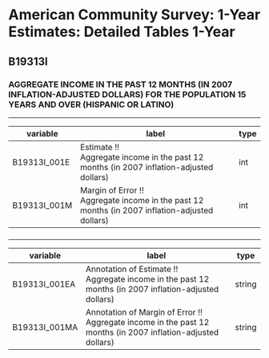 # American Community Survey: 1-Year Estimates: Detailed Tables 1-Year

## B19313I

### AGGREGATE INCOME IN THE PAST 12 MONTHS (IN 2007 INFLATION-ADJUSTED DOLLARS) FOR THE POPULATION 15 YEARS AND OVER (HISPANIC OR LATINO)

___

| variable | label | type |
| ----- | ----- | ----- |
| B19313I_001E | Estimate !!<br>Aggregate income in the past 12 months (in 2007 inflation-adjusted dollars) | int |
| B19313I_001M | Margin of Error !!<br>Aggregate income in the past 12 months (in 2007 inflation-adjusted dollars) | int |
### 

___

| variable | label | type |
| ----- | ----- | ----- |
| B19313I_001EA | Annotation of Estimate !!<br>Aggregate income in the past 12 months (in 2007 inflation-adjusted dollars) | string |
| B19313I_001MA | Annotation of Margin of Error !!<br>Aggregate income in the past 12 months (in 2007 inflation-adjusted dollars) | string |

